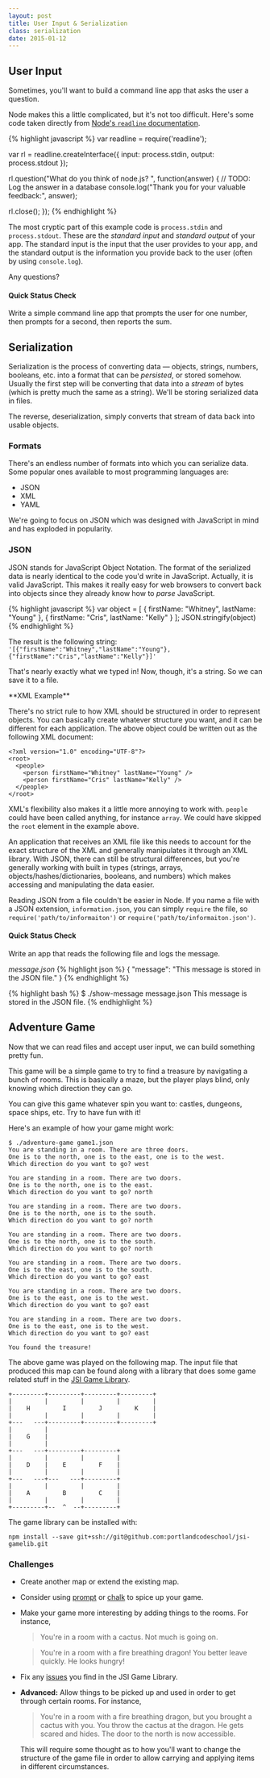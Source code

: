 ```yaml
---
layout: post
title: User Input & Serialization
class: serialization
date: 2015-01-12
---
```


## User Input

Sometimes, you'll want to build a command line app that asks the user a
question.

Node makes this a little complicated, but it's not too difficult. Here's some
code taken directly from [Node's `readline` documentation][node-readline].

{% highlight javascript %}
var readline = require('readline');

var rl = readline.createInterface({
  input: process.stdin,
  output: process.stdout
});

rl.question("What do you think of node.js? ", function(answer) {
  // TODO: Log the answer in a database
  console.log("Thank you for your valuable feedback:", answer);

  rl.close();
});
{% endhighlight %}

The most cryptic part of this example code is `process.stdin` and
`process.stdout`. These are the _standard input_ and _standard output_ of your
app. The standard input is the input that the user provides to your app, and
the standard output is the information you provide back to the user (often by
using `console.log`).

Any questions?

#### Quick Status Check

Write a simple command line app that prompts the user for one number,
then prompts for a second, then reports the sum.


## Serialization

Serialization is the process of converting data &mdash; objects, strings,
numbers, booleans, etc. into a format that can be _persisted_, or stored
somehow. Usually the first step will be converting that data into a _stream_ of
bytes (which is pretty much the same as a string). We'll be storing serialized
data in files.

The reverse, deserialization, simply converts that stream of data back into
usable objects.

### Formats

There's an endless number of formats into which you can serialize data. Some
popular ones available to most programming languages are:

* JSON
* XML
* YAML

We're going to focus on JSON which was designed with JavaScript in mind and has
exploded in popularity.

### JSON

JSON stands for JavaScript Object Notation. The format of the serialized data
is nearly identical to the code you'd write in JavaScript. Actually, it is
valid JavaScript. This makes it really easy for web browsers to convert back
into objects since they already know how to _parse_ JavaScript.

{% highlight javascript %}
var object = [
  { firstName: "Whitney", lastName: "Young" },
  { firstName: "Cris", lastName: "Kelly" }
];
JSON.stringify(object)
{% endhighlight %}

The result is the following string:
`'[{"firstName":"Whitney","lastName":"Young"},{"firstName":"Cris","lastName":"Kelly"}]'`

That's nearly exactly what we typed in! Now, though, it's a string. So we can
save it to a file.

<aside>
**XML Example**

There's no strict rule to how XML should be structured in order to represent
objects. You can basically create whatever structure you want, and it can be
different for each application. The above object could be written out as the
following XML document:

    <?xml version="1.0" encoding="UTF-8"?>
    <root>
      <people>
        <person firstName="Whitney" lastName="Young" />
        <person firstName="Cris" lastName="Kelly" />
      </people>
    </root>

XML's flexibility also makes it a little more annoying to work with. `people`
could have been called anything, for instance `array`. We could have skipped
the `root` element in the example above.

An application that receives an XML file like this needs to account for the
exact structure of the XML and generally manipulates it through an XML
library. With JSON, there can still be structural differences, but you're
generally working with built in types (strings, arrays,
objects/hashes/dictionaries, booleans, and numbers) which makes accessing and
manipulating the data easier.
</aside>

Reading JSON from a file couldn't be easier in Node. If you name a file with
a JSON extension, `information.json`, you can simply `require` the file, so
`require('path/to/informaiton')` or `require('path/to/informaiton.json')`.

#### Quick Status Check

Write an app that reads the following file and logs the message.

_message.json_
{% highlight json %}
{
  "message": "This message is stored in the JSON file."
}
{% endhighlight %}

{% highlight bash %}
$ ./show-message message.json
This message is stored in the JSON file.
{% endhighlight %}

## Adventure Game

Now that we can read files and accept user input, we can build something pretty
fun.

This game will be a simple game to try to find a treasure by navigating a bunch
of rooms. This is basically a maze, but the player plays blind, only knowing
which direction they can go.

You can give this game whatever spin you want to: castles, dungeons, space
ships, etc. Try to have fun with it!

<aside class="objective">
Here's an example of how your game might work:

    $ ./adventure-game game1.json
    You are standing in a room. There are three doors.
    One is to the north, one is to the east, one is to the west.
    Which direction do you want to go? west

    You are standing in a room. There are two doors.
    One is to the north, one is to the east.
    Which direction do you want to go? north

    You are standing in a room. There are two doors.
    One is to the north, one is to the south.
    Which direction do you want to go? north

    You are standing in a room. There are two doors.
    One is to the north, one is to the south.
    Which direction do you want to go? north

    You are standing in a room. There are two doors.
    One is to the east, one is to the south.
    Which direction do you want to go? east

    You are standing in a room. There are two doors.
    One is to the east, one is to the west.
    Which direction do you want to go? east

    You are standing in a room. There are two doors.
    One is to the east, one is to the west.
    Which direction do you want to go? east

    You found the treasure!
</aside>

The above game was played on the following map. The input file that produced
this map can be found along with a library that does some game related stuff in
the [JSI Game Library][github-jsi-game-library].

    +---------+---------+---------+---------+
    |         |         |         |         |
    |    H         I         J         K    |
    |         |         |         |         |
    +---   ---+---------+---------+---------+
    |         |
    |    G    |
    |         |
    +---   ---+---------+---------+
    |         |         |         |
    |    D    |    E         F    |
    |         |         |         |
    +---   ---+---   ---+---------+
    |         |         |         |
    |    A         B         C    |
    |         |         |         |
    +---------+--  ^  --+---------+

The game library can be installed with:

    npm install --save git+ssh://git@github.com:portlandcodeschool/jsi-gamelib.git

### Challenges

- Create another map or extend the existing map.

- Consider using [prompt][prompt] or [chalk][chalk] to spice up your game.

- Make your game more interesting by adding things to the rooms. For instance,

  > You're in a room with a cactus. Not much is going on.

  > You're in a room with a fire breathing dragon! You better leave quickly.
  > He looks hungry!

- Fix any [issues][github-jsi-game-library-issues] you find in the JSI Game
  Library.

- **Advanced:** Allow things to be picked up and used in order to get through
  certain rooms. For instance,

  > You're in a room with a fire breathing dragon, but you brought a cactus
  > with you. You throw the cactus at the dragon. He gets scared and hides.
  > The door to the north is now accessible.

  This will require some thought as to how you'll want to change the structure
  of the game file in order to allow carrying and applying items in different
  circumstances.


[node-readline]: http://nodejs.org/api/readline.html
[github-jsi-game-library]: https://github.com/portlandcodeschool/jsi-gamelib
[github-jsi-game-library-issues]: https://github.com/portlandcodeschool/jsi-gamelib/issues
[prompt]: https://github.com/flatiron/prompt
[chalk]: https://github.com/sindresorhus/chalk
